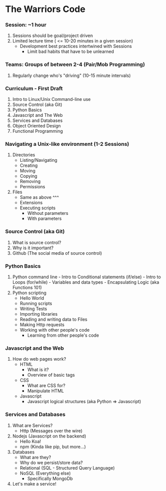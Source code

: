 # **The Warriors Code**

### **Session: ~1 hour**
1. Sessions should be goal/project driven
2. Limited lecture time ( <= 10-20 minutes in a given session)
    * Development best practices intertwined with Sessions
        * Limit bad habits that have to be unlearned

### **Teams: Groups of between 2-4 (Pair/Mob Programming)**
1. Regularly change who's "driving" (10-15 minute intervals)

### **Curriculum - First Draft**
1. Intro to Linux/Unix Command-line use
2. Source Control (aka Git)
3. Python Basics
4. Javascript and The Web
5. Services and Databases
6. Object Oriented Design
7. Functional Programming

### **Navigating a Unix-like environment (1-2 Sessions)**
1. Directories
    - Listing/Navigating
    - Creating
    - Moving
    - Copying
    - Removing
    - Permissions
2. Files
    - Same as above ^^^
    - Extensions
    - Executing scripts
        - Without parameters
        - With parameters

### **Source Control (aka Git)**
1. What is source control?
2. Why is it important?
3. Github (The social media of source control)

### **Python Basics**
1. Python command line
        - Intro to Conditional statements (if/else)
        - Intro to Loops (for/while)
        - Variables and data types
        - Encapsulating Logic (aka Functions 101)
2. Python scripting
    - Hello World
    - Running scripts
    - Writing Tests
    - Importing libraries
    - Reading and writing data to Files
    - Making Http requests
    - Working with other people's code
        - Learning from other people's code

### **Javascript and the Web**
1. How do web pages work?
    - HTML
        - What is it?
        - Overview of basic tags
    - CSS
        - What are CSS for?
        - Manipulate HTML
    - Javascript
        - Javascript logical structures (aka Python => Javascript)

### **Services and Databases**
1. What are Services?
    - Http (Messages over the wire)
2. Nodejs (Javascript on the backend)
    - Hello Koa!
    - npm (Kinda like pip, but more...)
3. Databases
    - What are they?
    - Why do we persist/store data?
    - Relational (SQL - Structured Query Language)
    - NoSQL (Everything else)
        - Specifically MongoDb
4. Let's make a service!

